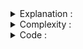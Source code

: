 <details>
  <summary>Explanation : </summary>
  
</details>
  
<details>
  <summary>Complexity : </summary>
  <br>Bellman-Ford is also simpler than Dijkstra and suites well for distributed systems. But time complexity of Bellman-Ford is O(VE), which is more than Dijkstra.
  <br><br>
  <b>Complexity : O(V*E) , Where V = Number of nodes & E = Number of Edges</b>
</details>

<details>
  <summary>Code : </summary>
  
  ```
#include<bits/stdc++.h>
#define ll long long
#define pb push_back
#define fr(i,s,e) for(ll i=s;i<e;i++)
#define rfr(i,e,s) for(ll i=e;i>=s;i--)
#define nl  "\n"
#define mod 1000000007
#define fast ios_base::sync_with_stdio(0);cin.tie(NULL);cout.tie(NULL)
using namespace std;

struct node{
    ll x, y, cost ;
};

void path_print(vector<ll>&par, ll n ){
    if( par[n] == -1 ){
        cout << n <<" ";
        return ;
    }
    path_print(par,par[n]);
    cout << n <<" ";
}



int main(){
    ll n, e, p, q, c , source , flag = 1 ;
    cin >> n >> e >> source;

    vector < node > edgeList ;
    vector < ll > dist(n+1,INT_MAX), par(n+1,-1) , temp_dist(n+1);

    fr(i,0,e){
        cin >> p  >> q >> c ;
        edgeList.pb({p,q,c});
    }
    
    dist[source] = 0 ;
    
    for(int i = 1 ; i <= n ; i++ ){
        for(auto a : edgeList ){
            if(dist[a.y] > dist[a.x]+a.cost){
                dist[a.y] = dist[a.x]+a.cost;
                par[a.y] = a.x;
                if(i == n ) flag = 0 ;
            }
        }
    }

    if ( !flag ) cout <<"There is Negative Edge weighted Cycle\n";
    else {
        for(int i = 1 ; i <= n ; i++ ){
            cout << source <<" to " << i <<" : ";
            if(dist[i] == INT_MAX ) cout << "NO Path\n";
            else if ( dist[i] == 0 ) cout <<"Source Itself\n";
            else {
                path_print(par,i);
                cout << endl;
            }
        }
    }

    return 0 ;
}
/*
5 6 4
1 2 2
2 3 1
3 1 -5
1 4 3
4 5 2
5 3 5
*/






  ```
  
</details>
